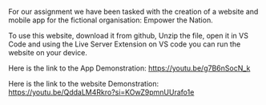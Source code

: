 For our assignment we have been tasked with the creation of a website and mobile app for the fictional organisation: Empower the Nation.

To use this website, download it from github, Unzip the file, open it in VS Code and using the Live Server Extension on VS code you can run the website on your device.

Here is the link to the App Demonstration: https://youtu.be/g7B6nSocN_k

Here is the link to the website Demonstration: https://youtu.be/QddaLM4Rkro?si=KOwZ9pmnUUrafo1e
